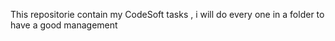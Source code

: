 This repositorie contain my CodeSoft tasks , i will do every one in a folder to have a good management 
